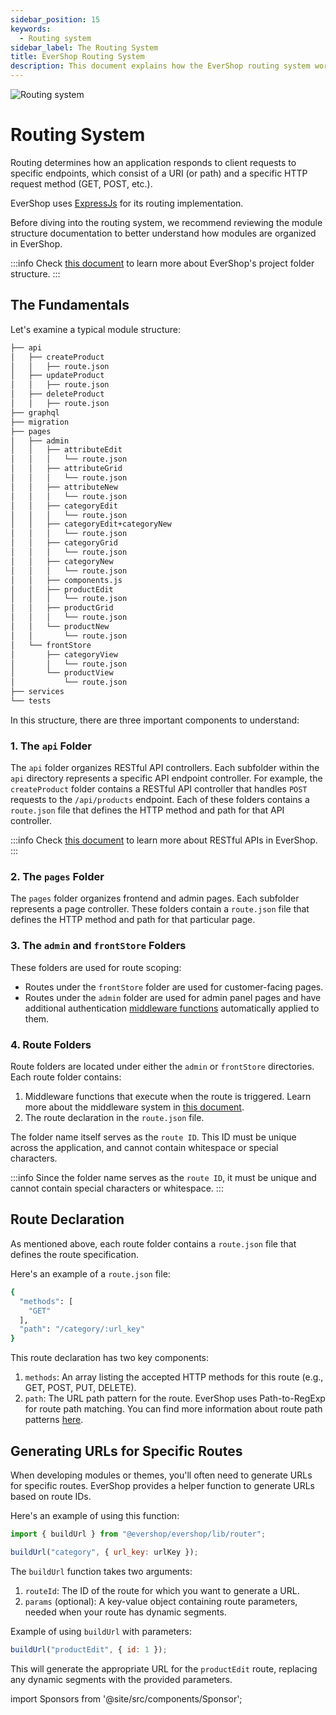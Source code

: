 ```yaml
---
sidebar_position: 15
keywords:
  - Routing system
sidebar_label: The Routing System
title: EverShop Routing System
description: This document explains how the EverShop routing system works, how to define routes, and how to generate URLs based on route IDs.
---
```


![Routing system](./img/routing.jpg "Routing system")

# Routing System

Routing determines how an application responds to client requests to specific endpoints, which consist of a URI (or path) and a specific HTTP request method (GET, POST, etc.).

EverShop uses [ExpressJs](https://expressjs.com/) for its routing implementation.

Before diving into the routing system, we recommend reviewing the module structure documentation to better understand how modules are organized in EverShop.

:::info
Check [this document](/docs/development/knowledge-base/architecture-overview) to learn more about EverShop's project folder structure.
:::

## The Fundamentals

Let's examine a typical module structure:

```bash
├── api
│   ├── createProduct
│   │   ├── route.json
│   ├── updateProduct
│   │   ├── route.json
│   ├── deleteProduct
│   │   ├── route.json
├── graphql
├── migration
├── pages
│   ├── admin
│   │   ├── attributeEdit
│   │   │   └── route.json
│   │   ├── attributeGrid
│   │   │   └── route.json
│   │   ├── attributeNew
│   │   │   └── route.json
│   │   ├── categoryEdit
│   │   │   └── route.json
│   │   ├── categoryEdit+categoryNew
│   │   │   └── route.json
│   │   ├── categoryGrid
│   │   │   └── route.json
│   │   ├── categoryNew
│   │   │   └── route.json
│   │   ├── components.js
│   │   ├── productEdit
│   │   │   └── route.json
│   │   ├── productGrid
│   │   │   └── route.json
│   │   └── productNew
│   │       └── route.json
│   └── frontStore
│       ├── categoryView
│       │   └── route.json
│       └── productView
│           └── route.json
├── services
└── tests
```

In this structure, there are three important components to understand:

### 1. The `api` Folder

The `api` folder organizes RESTful API controllers. Each subfolder within the `api` directory represents a specific API endpoint controller. For example, the `createProduct` folder contains a RESTful API controller that handles `POST` requests to the `/api/products` endpoint. Each of these folders contains a `route.json` file that defines the HTTP method and path for that API controller.

:::info
Check [this document](/docs/development/knowledge-base/api-routes) to learn more about RESTful APIs in EverShop.
:::

### 2. The `pages` Folder

The `pages` folder organizes frontend and admin pages. Each subfolder represents a page controller. These folders contain a `route.json` file that defines the HTTP method and path for that particular page.

### 3. The `admin` and `frontStore` Folders

These folders are used for route scoping:

- Routes under the `frontStore` folder are used for customer-facing pages.
- Routes under the `admin` folder are used for admin panel pages and have additional authentication [middleware functions](/docs/development/knowledge-base/middleware-system) automatically applied to them.

### 4. Route Folders

Route folders are located under either the `admin` or `frontStore` directories. Each route folder contains:

1. Middleware functions that execute when the route is triggered. Learn more about the middleware system in [this document](/docs/development/knowledge-base/middleware-system).
2. The route declaration in the `route.json` file.

The folder name itself serves as the `route ID`. This ID must be unique across the application, and cannot contain whitespace or special characters.

:::info
Since the folder name serves as the `route ID`, it must be unique and cannot contain special characters or whitespace.
:::

## Route Declaration

As mentioned above, each route folder contains a `route.json` file that defines the route specification.

Here's an example of a `route.json` file:

```bash
{
  "methods": [
    "GET"
  ],
  "path": "/category/:url_key"
}
```

This route declaration has two key components:

1. `methods`: An array listing the accepted HTTP methods for this route (e.g., GET, POST, PUT, DELETE).
2. `path`: The URL path pattern for the route. EverShop uses Path-to-RegExp for route path matching. You can find more information about route path patterns [here](https://www.npmjs.com/package/path-to-regexp).

## Generating URLs for Specific Routes

When developing modules or themes, you'll often need to generate URLs for specific routes. EverShop provides a helper function to generate URLs based on route IDs.

Here's an example of using this function:

```js
import { buildUrl } from "@evershop/evershop/lib/router";

buildUrl("category", { url_key: urlKey });
```

The `buildUrl` function takes two arguments:

1. `routeId`: The ID of the route for which you want to generate a URL.
2. `params` (optional): A key-value object containing route parameters, needed when your route has dynamic segments.

Example of using `buildUrl` with parameters:

```js
buildUrl("productEdit", { id: 1 });
```

This will generate the appropriate URL for the `productEdit` route, replacing any dynamic segments with the provided parameters.

import Sponsors from '@site/src/components/Sponsor';

<Sponsors/>
